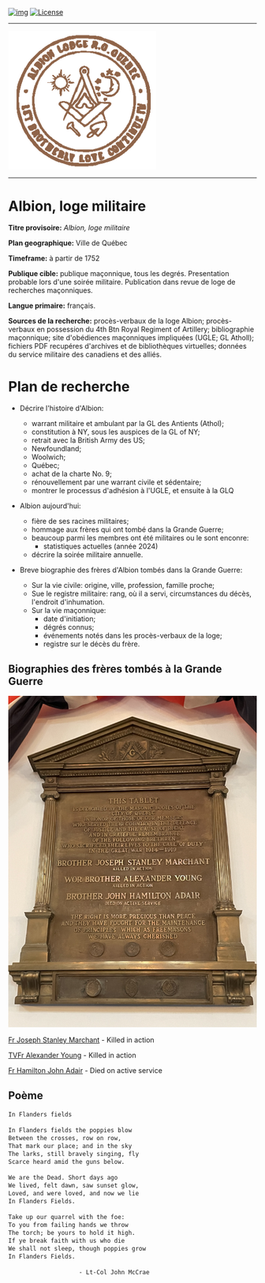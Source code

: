<!-- ENTETE -->
[![img](https://img.shields.io/badge/Cycle%20de%20Vie-Édition-339999)](https://franc-maconnerie.ca)
[![License](https://img.shields.io/badge/Licence-MIT-blue)](LICENSE)

---

<div>
    <a target="_blank" href="https://franc-maconnerie.ca">
      <img src="../images/logo.png" alt="Julio Torres Freemasonry" width="300"/>
    </a>
</div>

--- 

<!-- FIN ENTETE -->

# Albion, loge militaire

**Titre provisoire:** *Albion, loge militaire* 

**Plan geographique:** Ville de Québec

**Timeframe:** à partir de 1752

**Publique cible:** publique maçonnique, tous les degrés. Presentation probable lors d'une soirée militaire. Publication dans revue de loge de recherches maçonniques.

**Langue primaire:** français.

**Sources de la recherche:** procès-verbaux de la loge Albion; procès-verbaux en possession du 4th Btn Royal Regiment of Artillery; bibliographie maçonnique; site d'obédiences maçonniques impliquées (UGLE; GL Atholl); fichiers PDF recupéres d'archives et de bibliothèques virtuelles; données du service militaire des canadiens et des alliés. 

# Plan de recherche

- Décrire l'histoire d'Albion: 
    - warrant militaire et ambulant par la GL des Antients (Athol); 
    - constitution à NY, sous les auspices de la GL of NY; 
    - retrait avec la British Army des US;
    - Newfoundland;
    - Woolwich;
    - Québec; 
    - achat de la charte No. 9; 
    - rénouvellement par une warrant civile et sédentaire; 
    - montrer le processus d'adhésion à l'UGLE, et ensuite à la GLQ
    
- Albion aujourd'hui:
    - fière de ses racines militaires;
    - hommage aux frères qui ont tombé dans la Grande Guerre;
    - beaucoup parmi les membres ont été militaires ou le sont enconre:
        - statistiques actuelles (année 2024)
    - décrire la soirée militaire annuelle. 

- Breve biographie des frères d'Albion tombés dans la Grande Guerre:
    - Sur la vie civile: origine, ville, profession, famille proche;
    - Sue le registre militaire: rang, où il a servi, circumstances du décès, l'endroit d'inhumation.
    - Sur la vie maçonnique:
        - date d'initiation;
        - dégrés connus;
        - événements notés dans les procès-verbaux de la loge;
        - registre sur le décès du frère.

## Biographies des frères tombés à la Grande Guerre

<img src="../images/Plaque.jpg" width="600" />

[Fr Joseph Stanley Marchant](./josephStanleyMarchant.md) - Killed in action

[TVFr Alexander Young](https://github.com/torjc01/4eSoldat/blob/prod/ayoung.md) - Killed in action

[Fr Hamilton John Adair](./hamiltonJohnAdair.md) - Died on active service

## Poème 

```
In Flanders fields 

In Flanders fields the poppies blow
Between the crosses, row on row,
That mark our place; and in the sky
The larks, still bravely singing, fly
Scarce heard amid the guns below.

We are the Dead. Short days ago
We lived, felt dawn, saw sunset glow,
Loved, and were loved, and now we lie
In Flanders Fields.

Take up our quarrel with the foe:
To you from failing hands we throw
The torch; be yours to hold it high.
If ye break faith with us who die
We shall not sleep, though poppies grow
In Flanders Fields.

                    - Lt-Col John McCrae
```
